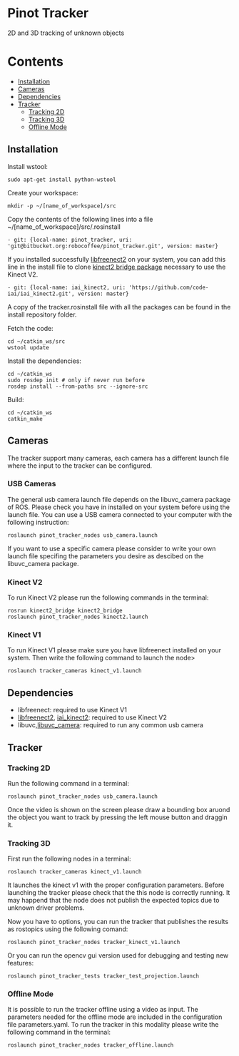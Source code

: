 Pinot Tracker
=====

2D and 3D tracking of unknown objects

# Contents

- [Installation](#markdown-header-installation)
- [Cameras](#markdown-header-cameras)
- [Dependencies](#markdown-header-simulation)
- [Tracker](#markdown-header-pr2)
    - [Tracking 2D](#markdown-header-start-and-stop)
    - [Tracking 3D](#markdown-header-object-tracking)
    - [Offline Mode]()

## Installation

Install wstool:
```
sudo apt-get install python-wstool
```

Create your workspace:
```
mkdir -p ~/[name_of_workspace]/src
```

Copy the contents of the following lines into a file ~/[name_of_workspace]/src/.rosinstall
```
- git: {local-name: pinot_tracker, uri: 'git@bitbucket.org:robocoffee/pinot_tracker.git', version: master}
```
If you installed successfully [libfreenect2](https://github.com/OpenKinect/libfreenect2) on your system, 
you can add this line in the install file to clone [kinect2 bridge package](https://github.com/code-iai/iai_kinect2) 
necessary to use the Kinect V2.
```
- git: {local-name: iai_kinect2, uri: 'https://github.com/code-iai/iai_kinect2.git', version: master}
```

A copy of the tracker.rosinstall file with all the packages can be found in the install repository folder.

Fetch the code:
```
cd ~/catkin_ws/src
wstool update
```

Install the dependencies:
```
cd ~/catkin_ws
sudo rosdep init # only if never run before
rosdep install --from-paths src --ignore-src
```

Build:
```
cd ~/catkin_ws
catkin_make
```

## Cameras

The tracker support many cameras, each camera has a different launch file where the input to the tracker can be configured.

### USB Cameras

The general usb camera launch file depends on the libuvc_camera package of ROS. Please check you have in installed on your system before 
using the launch file. You can use a USB camera connected to your computer with the following instruction:
```
roslaunch pinot_tracker_nodes usb_camera.launch
```

If you want to use a specific camera please consider to write your own launch file specifing the parameters you desire as 
descibed on the libuvc_camera package.

### Kinect V2

To run Kinect V2 please run the following commands in the terminal:
```
rosrun kinect2_bridge kinect2_bridge
roslaunch pinot_tracker_nodes kinect2.launch
```

### Kinect V1

To run Kinect V1 please make sure you have libfreenect installed on your system. Then write the following command to launch the node>
```
roslaunch tracker_cameras kinect_v1.launch
```


## Dependencies

- libfreenect: required to use Kinect V1
- [libfreenect2](https://github.com/OpenKinect/libfreenect2), [iai_kinect2](https://github.com/code-iai/iai_kinect2): required to use Kinect V2
- libuvc,[libuvc_camera](http://wiki.ros.org/libuvc_camera): required to run any common usb camera

## Tracker

### Tracking 2D

Run the following command in a terminal:
```
roslaunch pinot_tracker_nodes usb_camera.launch
```
Once the video is shown on the screen please draw a bounding box aruond the object you want to track by pressing the left mouse button and draggin it.

### Tracking 3D

First run the following nodes in a terminal:

```
roslaunch tracker_cameras kinect_v1.launch
```
It launches the kinect v1 with the proper configuration parameters. Before launching the tracker please check that the this node is correctly running. It may happend that the node does not publish the expected topics due to unknown driver problems. 

Now you have to options, you can run the tracker that publishes the results as rostopics using the following comand:

```
roslaunch pinot_tracker_nodes tracker_kinect_v1.launch
```

Or you can run the opencv gui version used for debugging and testing new features:

```
roslaunch pinot_tracker_tests tracker_test_projection.launch
```
### Offline Mode

It is possible to run the tracker offline using a video as input. The parameters needed for the offline mode are included in the configuration file parameters.yaml.
To run the tracker in this modality please write the following command in the terminal:

```
roslaunch pinot_tracker_nodes tracker_offline.launch

```





